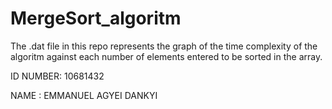 # MergeSort_algoritm

The .dat file in this repo represents the graph of the time complexity of the algoritm against each 
number of elements entered to be sorted in the array.

ID NUMBER: 10681432

NAME : EMMANUEL AGYEI DANKYI
